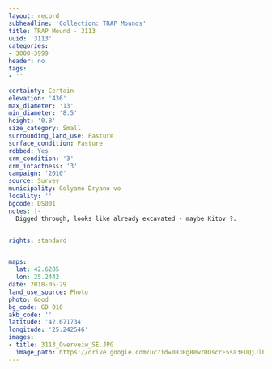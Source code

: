 ```yaml
---
layout: record
subheadline: 'Collection: TRAP Mounds'
title: TRAP Mound - 3113
uuid: '3113'
categories:
- 3000-3999
header: no
tags:
- ''

certainty: Certain
elevation: '436'
max_diameter: '13'
min_diameter: '8.5'
height: '0.8'
size_category: Small
surrounding_land_use: Pasture
surface_condition: Pasture
robbed: Yes
crm_condition: '3'
crm_intactness: '3'
campaign: '2010'
source: Survey
municipality: Golyamo Dryano vo
locality: ''
bgcode: DS001
notes: |-
  Digged through, looks like already excavated - maybe Kitov ?.


rights: standard


maps:
  lat: 42.6285
  lon: 25.2442
date: 2018-05-29
land_use_source: Photo
photo: Good
bg_code: GD 010
akb_code: ''
latitude: '42.671734'
longitude: '25.242546'
images:
- title: 3113_Overveiw_SE.JPG
  image_path: https://drive.google.com/uc?id=0B3Rg88wZDQsccE5sa3FUQjJlb1U
---
```

